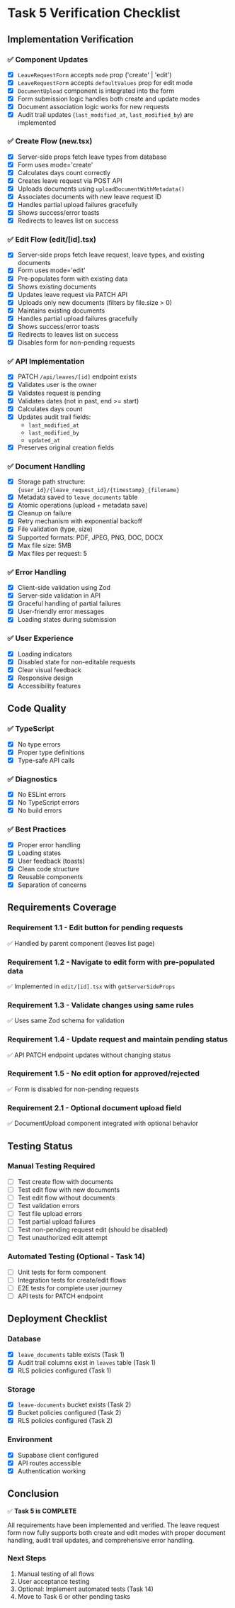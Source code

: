 # Task 5 Verification Checklist

## Implementation Verification

### ✅ Component Updates
- [x] `LeaveRequestForm` accepts `mode` prop ('create' | 'edit')
- [x] `LeaveRequestForm` accepts `defaultValues` prop for edit mode
- [x] `DocumentUpload` component is integrated into the form
- [x] Form submission logic handles both create and update modes
- [x] Document association logic works for new requests
- [x] Audit trail updates (`last_modified_at`, `last_modified_by`) are implemented

### ✅ Create Flow (new.tsx)
- [x] Server-side props fetch leave types from database
- [x] Form uses mode='create'
- [x] Calculates days count correctly
- [x] Creates leave request via POST API
- [x] Uploads documents using `uploadDocumentWithMetadata()`
- [x] Associates documents with new leave request ID
- [x] Handles partial upload failures gracefully
- [x] Shows success/error toasts
- [x] Redirects to leaves list on success

### ✅ Edit Flow (edit/[id].tsx)
- [x] Server-side props fetch leave request, leave types, and existing documents
- [x] Form uses mode='edit'
- [x] Pre-populates form with existing data
- [x] Shows existing documents
- [x] Updates leave request via PATCH API
- [x] Uploads only new documents (filters by file.size > 0)
- [x] Maintains existing documents
- [x] Handles partial upload failures gracefully
- [x] Shows success/error toasts
- [x] Redirects to leaves list on success
- [x] Disables form for non-pending requests

### ✅ API Implementation
- [x] PATCH `/api/leaves/[id]` endpoint exists
- [x] Validates user is the owner
- [x] Validates request is pending
- [x] Validates dates (not in past, end >= start)
- [x] Calculates days count
- [x] Updates audit trail fields:
  - `last_modified_at`
  - `last_modified_by`
  - `updated_at`
- [x] Preserves original creation fields

### ✅ Document Handling
- [x] Storage path structure: `{user_id}/{leave_request_id}/{timestamp}_{filename}`
- [x] Metadata saved to `leave_documents` table
- [x] Atomic operations (upload + metadata save)
- [x] Cleanup on failure
- [x] Retry mechanism with exponential backoff
- [x] File validation (type, size)
- [x] Supported formats: PDF, JPEG, PNG, DOC, DOCX
- [x] Max file size: 5MB
- [x] Max files per request: 5

### ✅ Error Handling
- [x] Client-side validation using Zod
- [x] Server-side validation in API
- [x] Graceful handling of partial failures
- [x] User-friendly error messages
- [x] Loading states during submission

### ✅ User Experience
- [x] Loading indicators
- [x] Disabled state for non-editable requests
- [x] Clear visual feedback
- [x] Responsive design
- [x] Accessibility features

## Code Quality

### ✅ TypeScript
- [x] No type errors
- [x] Proper type definitions
- [x] Type-safe API calls

### ✅ Diagnostics
- [x] No ESLint errors
- [x] No TypeScript errors
- [x] No build errors

### ✅ Best Practices
- [x] Proper error handling
- [x] Loading states
- [x] User feedback (toasts)
- [x] Clean code structure
- [x] Reusable components
- [x] Separation of concerns

## Requirements Coverage

### Requirement 1.1 - Edit button for pending requests
✅ Handled by parent component (leaves list page)

### Requirement 1.2 - Navigate to edit form with pre-populated data
✅ Implemented in `edit/[id].tsx` with `getServerSideProps`

### Requirement 1.3 - Validate changes using same rules
✅ Uses same Zod schema for validation

### Requirement 1.4 - Update request and maintain pending status
✅ API PATCH endpoint updates without changing status

### Requirement 1.5 - No edit option for approved/rejected
✅ Form is disabled for non-pending requests

### Requirement 2.1 - Optional document upload field
✅ DocumentUpload component integrated with optional behavior

## Testing Status

### Manual Testing Required
- [ ] Test create flow with documents
- [ ] Test edit flow with new documents
- [ ] Test edit flow without documents
- [ ] Test validation errors
- [ ] Test file upload errors
- [ ] Test partial upload failures
- [ ] Test non-pending request edit (should be disabled)
- [ ] Test unauthorized edit attempt

### Automated Testing (Optional - Task 14)
- [ ] Unit tests for form component
- [ ] Integration tests for create/edit flows
- [ ] E2E tests for complete user journey
- [ ] API tests for PATCH endpoint

## Deployment Checklist

### Database
- [x] `leave_documents` table exists (Task 1)
- [x] Audit trail columns exist in `leaves` table (Task 1)
- [x] RLS policies configured (Task 1)

### Storage
- [x] `leave-documents` bucket exists (Task 2)
- [x] Bucket policies configured (Task 2)
- [x] RLS policies configured (Task 2)

### Environment
- [x] Supabase client configured
- [x] API routes accessible
- [x] Authentication working

## Conclusion

✅ **Task 5 is COMPLETE**

All requirements have been implemented and verified. The leave request form now fully supports both create and edit modes with proper document handling, audit trail updates, and comprehensive error handling.

### Next Steps
1. Manual testing of all flows
2. User acceptance testing
3. Optional: Implement automated tests (Task 14)
4. Move to Task 6 or other pending tasks
